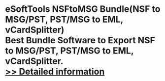 # eSoftTools NSFtoMSG Bundle(NSF to MSG/PST, PST/MSG to EML, vCardSplitter)<br />Best Bundle Software to Export NSF to MSG/PST, PST/MSG to EML, vCardSplitter.<br />[>> Detailed information](https://secure.shareit.com/shareit/product.html?productid=300877018&affiliateid=200057808)